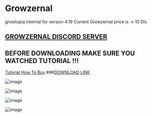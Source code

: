 # Growzernal
growtopia internal for version 4.19
Current Growzernal price is -> 10 Dls

## [GROWZERNAL DISCORD SERVER](https://discord.gg/SfUQG7ryxF)
## BEFORE DOWNLOADING MAKE SURE YOU WATCHED TUTORIAL !!!

[Tutorial How To Buy](https://discord.com/channels/1237858709724467230/1251499847861927936/1251502410002595952)
###[DOWNLOAD LINK](https://link-center.net/1184418/growzernal-419)

![image](https://github.com/kizetf/Growzernal/assets/135320386/989a5f64-63b0-4bc6-8f5b-4ddd3dcf3788)

![image](https://github.com/kizetf/Growzernal/assets/135320386/a1716b10-4971-417e-9301-3fddf58136d2)

![image](https://github.com/kizetf/Growzernal/assets/135320386/4b8bb56f-ad9b-405a-a388-3d8b069d5d18)

![image](https://github.com/kizetf/Growzernal/assets/135320386/1696ec84-c94a-4e92-8767-39cc1d317710)



